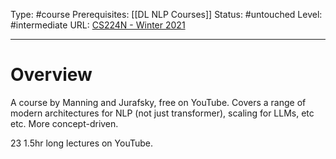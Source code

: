Type: #course 
Prerequisites: [[DL NLP Courses]]
Status: #untouched 
Level: #intermediate 
URL: [CS224N - Winter 2021](https://www.youtube.com/playlist?list=PLoROMvodv4rOSH4v6133s9LFPRHjEmbmJ)

----
# Overview

A course by Manning and Jurafsky, free on YouTube. Covers a range of modern architectures for NLP (not just transformer), scaling for LLMs, etc etc. More concept-driven.

23 1.5hr long lectures on YouTube.